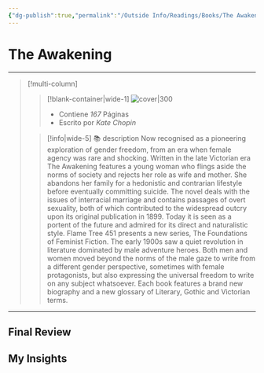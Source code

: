 ```yaml
---
{"dg-publish":true,"permalink":"/Outside Info/Readings/Books/The Awakening/","title":"The Awakening","created":"Monday, 2023-10-02, 12:57:18 pm","updated":"2023-10-02T12:57"}
---
```



# The Awakening
- - -
> [!multi-column]
> 
> > [!blank-container|wide-1]
> >  ![cover|300](http://books.google.com/books/content?id=_q5fEAAAQBAJ&printsec=frontcover&img=1&zoom=1&edge=curl&source=gbs_api)
> >- Contiene *167* Páginas
> >- Escrito por *Kate Chopin*
> 
> > [!info|wide-5] 📚 description
> > Now recognised as a pioneering exploration of gender freedom, from an era when female agency was rare and shocking. Written in the late Victorian era The Awakening features a young woman who flings aside the norms of society and rejects her role as wife and mother. She abandons her family for a hedonistic and contrarian lifestyle before eventually committing suicide. The novel deals with the issues of interracial marriage and contains passages of overt sexuality, both of which contributed to the widespread outcry upon its original publication in 1899. Today it is seen as a portent of the future and admired for its direct and naturalistic style. Flame Tree 451 presents a new series, The Foundations of Feminist Fiction. The early 1900s saw a quiet revolution in literature dominated by male adventure heroes. Both men and women moved beyond the norms of the male gaze to write from a different gender perspective, sometimes with female protagonists, but also expressing the universal freedom to write on any subject whatsoever. Each book features a brand new biography and a new glossary of Literary, Gothic and Victorian terms.
> 

- - -

## Final Review

## My Insights